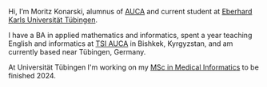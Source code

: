 Hi, I’m Moritz Konarski, alumnus of [AUCA](https://auca.kg) and current student at [Eberhard Karls Universität Tübingen](https://uni-tuebingen.de/).

I have a BA in applied mathematics and informatics, spent a year teaching English and informatics at [TSI AUCA](https://tsiauca.kg/en/) in Bishkek, Kyrgyzstan, and am currently based near Tübingen, Germany. 

At Universität Tübingen I'm working on my [MSc in Medical Informatics](https://uni-tuebingen.de/de/111851) to be finished 2024.
